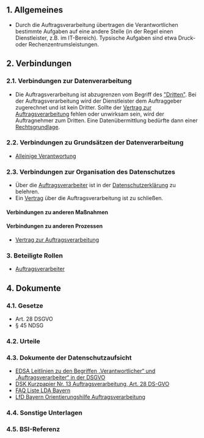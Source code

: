 ## 1. Allgemeines
- Durch die Auftragsverarbeitung übertragen die Verantwortlichen bestimmte Aufgaben auf eine andere Stelle (in der Regel einen Dienstleister, z.B. im IT-Bereich). Typsische Aufgaben sind etwa Druck- oder Rechenzentrumsleistungen.
## 2. Verbindungen
### 2.1. Verbindungen zur Datenverarbeitung
- Die Auftragsverarbeitung ist abzugrenzen vom Begriff des ["Dritten"](../Datenverarbeitung/Dritte.md). Bei der Auftragsverarbeitung wird der Dienstleister dem Auftraggeber zugerechnet und ist kein Dritter. Sollte der [Vertrag zur Auftragsverarbeitung](../Organisation/Vertrag-Auftragsverarbeitung.md) fehlen oder unwirksam sein, wird der Auftragnehmer zum Dritten. Eine Datenübermittlung bedürfte dann einer [Rechtsgrundlage](../Grundsaetze-Datenverarbeitung/Rechtmaessigkeit.md).
### 2.2. Verbindungen zu Grundsätzen der Datenverarbeitung
- [Alleinige Verantwortung](../Datenverarbeitung/Alleinige-Verantwortung.md)
### 2.3. Verbindungen zur Organisation des Datenschutzes
- Über die [Auftragsverarbeiter](../Datenverarbeitung/Auftragsverarbeiter.md) ist in der [Datenschutzerklärung](../Organisation/Datenschutzerklaerung.md) zu belehren.
- Ein [Vertrag](../Organisation/Vertrag-Auftragsverarbeitung.md) über die Auftragsverarbeitung ist zu schließen.
#### Verbindungen zu anderen Maßnahmen
#### Verbindungen zu anderen Prozessen
- [Vertrag zur Auftragsverarbeitung](../Organisation/Vertrag-Auftragsverarbeitung.md)
### 3. Beteiligte Rollen
- [Auftragsverarbeiter](../Organisation/Rolle-Auftragsverarbeiter.md)
## 4. Dokumente
### 4.1. Gesetze
- Art. 28 DSGVO
- § 45 NDSG
### 4.2. Urteile
### 4.3. Dokumente der Datenschutzaufsicht
- [EDSA Leitlinien zu den Begriffen „Verantwortlicher“ und „Auftragsverarbeiter“ in der DSGVO](https://edpb.europa.eu/our-work-tools/our-documents/guidelines/guidelines-072020-concepts-controller-and-processor-gdpr_de)
- [DSK Kurzpapier Nr. 13 Auftragsverarbeitung, Art. 28 DS-GVO](https://www.datenschutzkonferenz-online.de/media/kp/dsk_kpnr_13.pdf)
- [FAQ Liste LDA Bayern](https://www.lda.bayern.de/media/FAQ_Abgrenzung_Auftragsverarbeitung.pdf)
- [LfD Bayern Orientierungshilfe Auftragsverarbeitung](https://www.datenschutz-bayern.de/technik/orient/oh_auftragsverarbeitung.pdf)
### 4.4. Sonstige Unterlagen
### 4.5. BSI-Referenz

